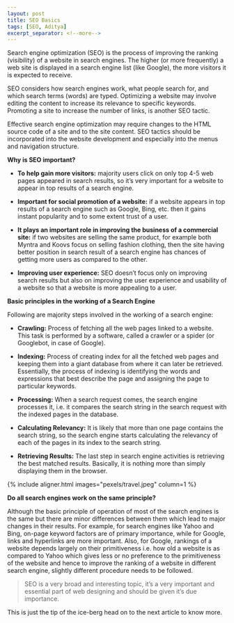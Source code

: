 ```yaml
---
layout: post
title: SEO Basics
tags: [SEO, Aditya]
excerpt_separator: <!--more-->
---
```


Search engine optimization (SEO) is the process of improving the ranking (visibility) of a website in search engines. The higher (or more frequently) a web site is displayed in a search engine list (like Google), the more visitors it is expected to receive.
<!--more-->

SEO considers how search engines work, what people search for, and which search terms (words) are typed. Optimizing a website may involve editing the content to increase its relevance to specific keywords. Promoting a site to increase the number of links, is another SEO tactic.

Effective search engine optimization may require changes to the HTML source code of a site and to the site content. SEO tactics should be incorporated into the website development and especially into the menus and navigation structure.



   **Why is SEO important?**

*  **To help gain more visitors:** majority users click on only top 4-5 web pages appeared in search results, so it’s very important for a website to appear in top results of a search engine.

*  **Important for social promotion of a website:** if a website appears in top results of a search engine such as Google, Bing, etc. then it gains instant popularity and to some extent trust of a user.

*  **It plays an important role in improving the business of a commercial site:** if two websites are selling the same product, for example both Myntra and Koovs focus on selling fashion clothing, then the site having better position in search result of a search engine has chances of getting more users as compared to the other.

*  **Improving user experience:** SEO doesn’t focus only on improving search results but also on improving the user experience and usability of a website so that a website is more appealing to a user.

**Basic principles in the working of a Search Engine**

Following are majority steps involved in the working of a search engine:

* **Crawling:** Process of fetching all the web pages linked to a website. This task is performed by a software, called a crawler or a spider (or Googlebot, in case of Google).

* **Indexing:** Process of creating index for all the fetched web pages and keeping them into a giant database from where it can later be retrieved. Essentially, the process of indexing is identifying the words and expressions that best describe the page and assigning the page to particular keywords.
* **Processing:** When a search request comes, the search engine processes it, i.e. it compares the search string in the search request with the indexed pages in the database.
* **Calculating Relevancy:** It is likely that more than one page contains the search string, so the search engine starts calculating the relevancy of each of the pages in its index to the search string.
* **Retrieving Results:** The last step in search engine activities is retrieving the best matched results. Basically, it is nothing more than simply displaying them in the browser.

{% include aligner.html images="pexels/travel.jpeg" column=1 %}

**Do all search engines work on the same principle?**

Although the basic principle of operation of most of the search engines is the same but there are minor differences between them which lead to major changes in their results. For example, for search engines like Yahoo and Bing, on-page keyword factors are of primary importance, while for Google, links and hyperlinks are more important. Also, for Google, rankings of a website depends largely on their primitiveness i.e. how old a website is as compared to Yahoo which gives less or no preference to the primitiveness of the website and hence to improve the ranking of a website in different search engine, slightly different procedure needs to be followed.

> SEO is a very broad and interesting topic, it’s a very important and essential part of web designing and should be given it’s due importance.

This is just the tip of the ice-berg head on to the next article to know more.
